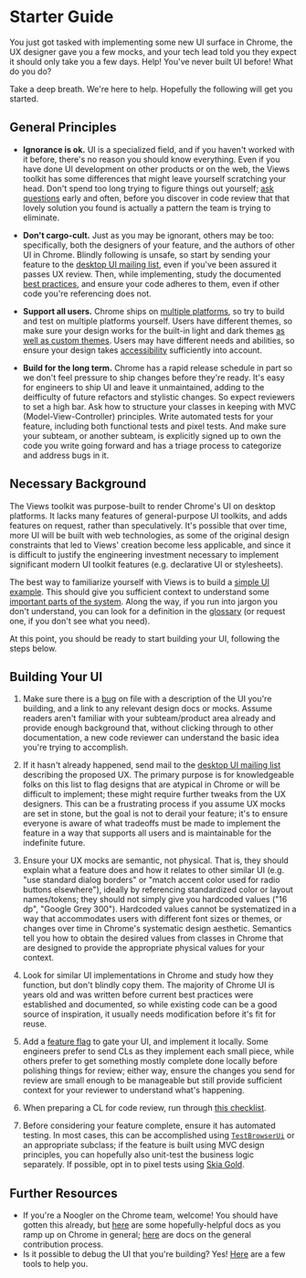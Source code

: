 # Starter Guide

You just got tasked with implementing some new UI surface in Chrome, the UX
designer gave you a few mocks, and your tech lead told you they expect it should
only take you a few days. Help! You've never built UI before! What do you do?

Take a deep breath. We're here to help. Hopefully the following will get you
started.

## General Principles

* **Ignorance is ok.** UI is a specialized field, and if you haven't worked with
it before, there's no reason you should know everything. Even if you have done
UI development on other products or on the web, the Views toolkit has some
differences that might leave yourself scratching your head. Don't spend too long
trying to figure things out yourself;
[ask questions](https://chromium.googlesource.com/chromium/src/+/main/docs/ui/ask/index.md)
early and often, before you discover in code review that that lovely solution
you found is actually a pattern the team is trying to eliminate.

* **Don't cargo-cult.** Just as you may be ignorant, others may be too:
specifically, both the designers of your feature, and the authors of other UI in
Chrome. Blindly following is unsafe, so start by sending your feature to the
[desktop UI mailing list](http://go/cr-ui-process), even if you've been assured
it passes UX review. Then, while implementing, study the documented
[best practices](learn/index.md#best-practices), and ensure your code adheres to
them, even if other code you're referencing does not.

* **Support all users.** Chrome ships on
[multiple platforms](views/platform_style.md), so try to build and test on
multiple platforms yourself. Users have different themes, so make sure your
design works for the built-in light and dark themes
[as well as custom themes](create/examples/theme_aware.md). Users may have
different needs and abilities, so ensure your design takes
[accessibility](http://go/gar) sufficiently into account.

* **Build for the long term.** Chrome has a rapid release schedule in part so we
don't feel pressure to ship changes before they're ready. It's easy for
engineers to ship UI and leave it unmaintained, adding to the deifficulty of
future refactors and stylistic changes. So expect reviewers to set a high bar.
Ask how to structure your classes in keeping with MVC (Model-View-Controller)
principles. Write automated tests for your feature, including both functional
tests and pixel tests. And make sure your subteam, or another subteam, is
explicitly signed up to own the code you write going forward and has a triage
process to categorize and address bugs in it.

## Necessary Background

The Views toolkit was purpose-built to render Chrome's UI on desktop platforms.
It lacks many features of general-purpose UI toolkits, and adds features on
request, rather than speculatively. It's possible that over time, more UI will
be built with web technologies, as some of the original design constraints that
led to Views' creation become less applicable, and since it is difficult to
justify the engineering investment necessary to implement significant modern
UI toolkit features (e.g. declarative UI or stylesheets).

The best way to familiarize yourself with Views is to build a
[simple UI example](create/examples/login_dialog.md). This should give you
sufficient context to understand some
[important parts of the system](views/overview.md). Along the way, if you run
into jargon you don't understand, you can look for a definition in the
[glossary](learn/glossary.md) (or request one, if you don't see what you need).

At this point, you should be ready to start building your UI, following the
steps below.

## Building Your UI

1. Make sure there is a [bug](http://crbug.com/) on file with a description of
the UI you're building, and a link to any relevant design docs or mocks. Assume
readers aren't familiar with your subteam/product area already and provide
enough background that, without clicking through to other documentation, a new
code reviewer can understand the basic idea you're trying to accomplish.

1. If it hasn't already happened, send mail to the
[desktop UI mailing list](http://go/cr-ui-process) describing the proposed UX.
The primary purpose is for knowledgeable folks on this list to flag designs that
are atypical in Chrome or will be difficult to implement; these might require
further tweaks from the UX designers. This can be a frustrating process if you
assume UX mocks are set in stone, but the goal is not to derail your feature;
it's to ensure everyone is aware of what tradeoffs must be made to implement the
feature in a way that supports all users and is maintainable for the indefinite
future.

1. Ensure your UX mocks are semantic, not physical. That is, they should explain
what a feature does and how it relates to other similar UI (e.g. "use standard
dialog borders" or "match accent color used for radio buttons elsewhere"),
ideally by referencing standardized color or layout names/tokens; they should
not simply give you hardcoded values ("16 dp", "Google Grey 300"). Hardcoded
values cannot be systematized in a way that accommodates users with different
font sizes or themes, or changes over time in Chrome's systematic design
aesthetic. Semantics tell you how to obtain the desired values from classes in
Chrome that are designed to provide the appropriate physical values for your
context.

1. Look for similar UI implementations in Chrome and study how they function,
but don't blindly copy them. The majority of Chrome UI is years old and was
written before current best practices were established and documented, so while
existing code can be a good source of inspiration, it usually needs modification
before it's fit for reuse.

1. Add a [feature flag](/docs/how_to_add_your_feature_flag.md) to gate your UI,
and implement it locally. Some engineers prefer to send CLs as they implement
each small piece, while others prefer to get something mostly complete done
locally before polishing things for review; either way, ensure the changes you
send for review are small enough to be manageable but still provide sufficient
context for your reviewer to understand what's happening.

1. When preparing a CL for code review, run through
[this checklist](learn/bestpractices/prepare_for_code_review.md).

1. Before considering your feature complete, ensure it has automated testing. In
most cases, this can be accomplished using
[`TestBrowserUi`](/docs/testing/test_browser_dialog.md) or an appropriate
subclass; if the feature is built using MVC design principles, you can hopefully
also unit-test the business logic separately. If possible, opt in to pixel tests
using [Skia Gold](learn/glossary.md#skia-gold).

## Further Resources

* If you're a Noogler on the Chrome team, welcome! You should have gotten this
already, but
[here](https://sites.google.com/corp/google.com/chrome-top-level/more-resources/new-to-chrome)
are some hopefully-helpful docs as you ramp up on Chrome in general;
[here](/docs/contributing.md) are docs on the general contribution process.
* Is it possible to debug the UI that you're building? Yes!
[Here](learn/ui_debugging.md) are a few tools to help you.
